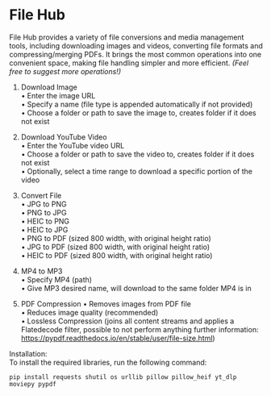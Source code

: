 # File Hub

File Hub provides a variety of file conversions and media management tools, including downloading images and videos, converting file formats and compressing/merging PDFs. It brings the most common operations into one convenient space, making file handling simpler and more efficient. *(Feel free to suggest more operations!)*

1.	Download Image  
•	Enter the image URL  
•	Specify a name (file type is appended automatically if not provided)  
•	Choose a folder or path to save the image to, creates folder if it does not exist  

2.	Download YouTube Video  
•	Enter the YouTube video URL  
•	Choose a folder or path to save the video to, creates folder if it does not exist  
•	Optionally, select a time range to download a specific portion of the video  

3.	Convert File  
•	JPG to PNG  
•	PNG to JPG  
•   HEIC to PNG  
•	HEIC to JPG  
•	PNG to PDF (sized 800 width, with original height ratio)  
•	JPG to PDF (sized 800 width, with original height ratio)  
•	HEIC to PDF (sized 800 width, with original height ratio)  

4.  MP4 to MP3  
•   Specify MP4 (path)  
•   Give MP3 desired name, will download to the same folder MP4 is in  

5.  PDF Compression
•   Removes images from PDF file  
•   Reduces image quality (recommended)  
•   Lossless Compression (joins all content streams and applies a Flatedecode filter, possible to not perform anything further information: https://pypdf.readthedocs.io/en/stable/user/file-size.html)

Installation:  
To install the required libraries, run the following command:
```
pip install requests shutil os urllib pillow pillow_heif yt_dlp moviepy pypdf
```